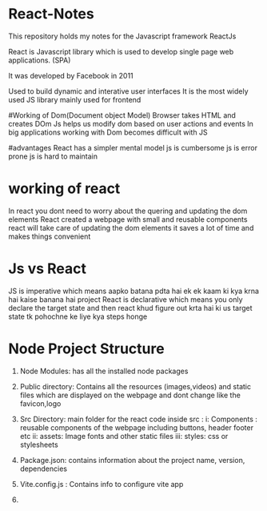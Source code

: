 # React-Notes

This repository holds my notes for the Javascript framework ReactJs



React is Javascript library which is used to develop single page web applications. (SPA)


It was developed by Facebook in 2011


Used to build dynamic and interative user interfaces
It is the most widely used JS library mainly used for frontend



#Working of Dom(Document object Model)
Browser takes HTML and creates DOm
Js helps us modify dom based on user actions and events
In big applications working with Dom becomes difficult with JS

#advantages
React has a simpler mental model
js is cumbersome
js is error prone
js is hard to maintain

# working of react

In react you dont need to worry about the quering and updating the dom elements
React created a webpage with small and reusable components
react will take care of updating the dom elements
it saves a lot of time and makes things convenient

# Js vs React

JS is imperative which means aapko batana pdta hai ek ek kaam ki kya krna hai kaise banana hai project
React is declarative which means you only declare the target state and then react khud figure out krta hai ki us target state tk pohochne ke liye kya steps honge

# Node Project Structure

1. Node Modules: has all the installed node packages
2. Public directory: Contains all the resources (images,videos) and static files which are displayed on the webpage and dont change like the favicon,logo

3. Src Directory: main folder for the react code
   inside src :
   i: Components : reusable components of the webpage including buttons, header footer etc
   ii: assets: Image fonts and other static files
   iii: styles: css or stylesheets

4. Package.json: contains information about the project name, version, dependencies

5. Vite.config.js : Contains info to configure vite app

6. 

   
